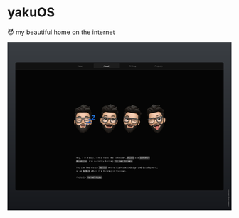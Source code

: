 # yakuOS
😈 my beautiful home on the internet


![alt text](https://github.com/yakuptekin/yakuOS/blob/master/design.png?raw=true)
